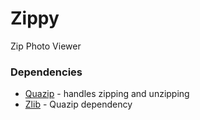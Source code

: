 # Zippy
Zip Photo Viewer

### Dependencies
- [Quazip](http://quazip.sourceforge.net/ "Quazip") - handles zipping and unzipping
- [Zlib](http://zlib.net/ "Zlib") - Quazip dependency